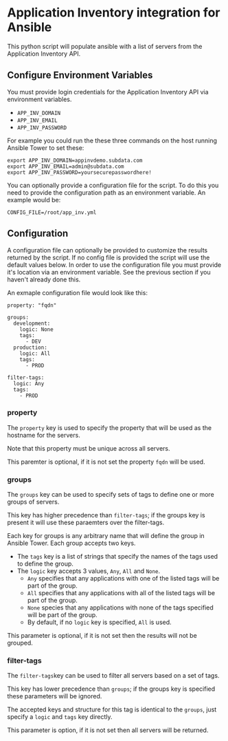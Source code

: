 # Application Inventory integration for Ansible

This python script will populate ansible with a list of servers from the Application Inventory API.

## Configure Environment Variables

You must provide login credentials for the Application Inventory API via environment variables.

- `APP_INV_DOMAIN`
- `APP_INV_EMAIL`
- `APP_INV_PASSWORD`

For example you could run the these three commands on the host running Ansible Tower to set these:

```
export APP_INV_DOMAIN=appinvdemo.subdata.com
export APP_INV_EMAIL=admin@subdata.com
export APP_INV_PASSWORD=yoursecurepasswordhere!
```

You can optionally provide a configuration file for the script. To do this you need to provide the configuration path as an environment variable. An example would be:

`CONFIG_FILE=/root/app_inv.yml`


## Configuration

A configuration file can optionally be provided to customize the results returned by the script. If no config file is provided the script will use the default values below. In order to use the configuration file you must provide it's location via an environment variable. See the previous section if you haven't already done this.

An exmaple configuration file would look like this:

```
property: "fqdn"

groups:
  development:
    logic: None
    tags:
      - DEV
  production:
    logic: All
    tags:
      - PROD

filter-tags:
  logic: Any
  tags:
    - PROD
```

### property
The `property` key is used to specify the property that will be used as the hostname for the servers. 

Note that this property must be unique across all servers. 

This paremter is optional, if it is not set the property `fqdn` will be used.

### groups
The `groups` key can be used to specify sets of tags to define one or more groups of servers. 

This key has higher precedence than `filter-tags`; if the groups key is present it will use these paraemters over the filter-tags.

Each key for groups is any arbitrary name that will define the group in Ansible Tower. Each group accepts two keys. 
 - The `tags` key is a list of strings that specify the names of the tags used to define the group. 
 - The `logic` key accepts 3 values, `Any`, `All` and `None`. 
   - `Any` specifies that any applications with one of the listed tags will be part of the group. 
   - `All` specifies that any applications with all of the listed tags will be part of the group. 
   - `None` species that any applications with none of the tags specified will be part of the group. 
   - By default, if no `logic` key is specified, `All` is used.

This parameter is optional, if it is not set then the results will not be grouped.

### filter-tags

The `filter-tags`key can be used to filter all servers based on a set of tags. 

This key has lower precedence than `groups`; if the groups key is specified these parameters will be ignored. 

The accepted keys and structure for this tag is identical to the `groups`, just specify a `logic` and `tags` key directly.

This parameter is option, if it is not set then all servers will be returned.
